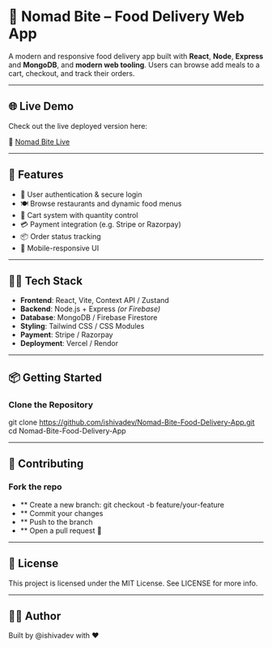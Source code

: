 # 🍔 Nomad Bite – Food Delivery Web App

A modern and responsive food delivery app built with **React**, **Node**, **Express** and **MongoDB**, and **modern web tooling**. Users can browse add meals to a cart, checkout, and track their orders.

---

## 🌐 Live Demo

Check out the live deployed version here:

🔗 [Nomad Bite Live](https://nomadbite.onrender.com/)

---

## 🚀 Features

- 🔐 User authentication & secure login
- 🍽️ Browse restaurants and dynamic food menus
- 🛒 Cart system with quantity control
- 💳 Payment integration (e.g. Stripe or Razorpay)
- 📦 Order status tracking
- 📱 Mobile-responsive UI

---

## 🧑‍💻 Tech Stack

- **Frontend**: React, Vite, Context API / Zustand
- **Backend**: Node.js + Express *(or Firebase)*
- **Database**: MongoDB / Firebase Firestore
- **Styling**: Tailwind CSS / CSS Modules
- **Payment**: Stripe / Razorpay
- **Deployment**: Vercel / Rendor

---

## 📦 Getting Started

### Clone the Repository

git clone https://github.com/ishivadev/Nomad-Bite-Food-Delivery-App.git
cd Nomad-Bite-Food-Delivery-App

---

## 🤝 Contributing
### Fork the repo

- ** Create a new branch: git checkout -b feature/your-feature
- ** Commit your changes
- ** Push to the branch
- ** Open a pull request 🚀

---

## 📄 License
This project is licensed under the MIT License.
See LICENSE for more info.

---

## 👨‍💻 Author
Built by @ishivadev with ❤️


